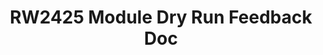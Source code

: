---
title: RW2425 Module Dry Run Feedback Doc
redirect_to: https://docs.google.com/document/d/1CiZmdTOoIHZb4QhSQwagDYiwwQYqZiipgu634W_bFuM/edit?usp=sharing
redirect_from: 
  - /RAP24-ModDryRunFeedback
  - /rap24-moddryrunfeedback
---
